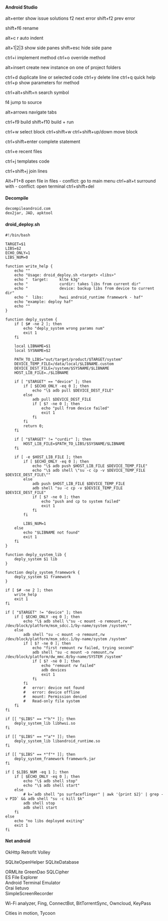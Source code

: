 #### Android Studio
    
alt+enter   show issue solutions
f2          next error
shift+f2    prev error

shift+f6    rename

alt+c r     auto indent

alt+1|2|3   show side panes
shift+esc   hide side pane

ctrl+i      implement method
ctrl+o      override method

alt+insert  create new instance on one of project folders

ctrl+d      duplicate line or selected code
ctrl+y      delete line
ctrl+q      quick help
ctrl+p      show parameters for method

ctrl+alt+shift+n    search symbol

f4          jump to source

alt+arrows  navigate tabs

ctrl+f9     build
shift+f10   build + run

ctrl+w          select block
ctrl+shift+w 
ctrl+shift+up/down  move block

ctrl+shift+enter    complete statement

ctrl+e      recent files

ctrl+j      templates code

ctrl+shift+j    join lines

Alt+F1+8        open file in files  - conflict: go to main menu
ctrl+alt+t      surround with       - conflict: open terminal
ctrl+shift+del

#### Decompile
    decompileandroid.com
    dex2jar, JAD, apktool

#### droid_deploy.sh
    #!/bin/bash
    
    TARGET=$1
    LIBS=$2
    ECHO_ONLY=1
    LIBS_NUM=0
    
    function write_help {
        echo ""
        echo "Usage: droid_deploy.sh <target> <libs>"
        echo "  target:     klte k3g"
        echo "              curdir: takes libs from current dir"
        echo "              device: backup libs from device to current dir"
        echo "  libs:       hwui android_runtime framework - haf"
        echo "example: deploy haf"
        echo ""
    }
    
    function deply_system {
        if [ $# -ne 2 ]; then
            echo "deply_system wrong params num"
            exit 1
        fi
    
        local LIBNAME=$1
        local SYSNAME=$2
        
        PATH_TO_LIBS="out/target/product/$TARGET/system"
        DEVICE_TEMP_FILE=/data/local/$LIBNAME.custom
        DEVICE_DEST_FILE=/system/$SYSNAME/$LIBNAME
        HOST_LIB_FILE=./$LIBNAME
        
        if [ "$TARGET" == "device" ]; then
            if [ $ECHO_ONLY -eq 0 ]; then
                echo "\$ adb pull $DEVICE_DEST_FILE"
            else
                adb pull $DEVICE_DEST_FILE
                if [ $? -ne 0 ]; then
                    echo "pull from device failed"
                    exit 1
                fi
            fi
            return 0;
        fi
        
        if [ "$TARGET" != "curdir" ]; then
            HOST_LIB_FILE=$PATH_TO_LIBS/$SYSNAME/$LIBNAME
        fi
    
        if [ -e $HOST_LIB_FILE ]; then
            if [ $ECHO_ONLY -eq 0 ]; then
                echo "\$ adb push $HOST_LIB_FILE $DEVICE_TEMP_FILE"
                echo "\$ adb shell \"su -c cp -v $DEVICE_TEMP_FILE $DEVICE_DEST_FILE\""
            else
                adb push $HOST_LIB_FILE $DEVICE_TEMP_FILE
                adb shell "su -c cp -v $DEVICE_TEMP_FILE $DEVICE_DEST_FILE"
                if [ $? -ne 0 ]; then
                    echo "push and cp to system failed"
                    exit 1
                fi
            fi
                     
            LIBS_NUM=1
        else
            echo "$LIBNAME not found"
            exit 1
        fi
    }
    
    function deply_system_lib {
        deply_system $1 lib
    }
    
    function deply_system_framework {
        deply_system $1 framework
    }

    if [ $# -ne 2 ]; then
        write_help
        exit 1
    fi
    
    if [ "$TARGET" != "device" ]; then
        if [ $ECHO_ONLY -eq 0 ]; then
            echo "\$ adb shell \"su -c mount -o remount,rw /dev/block/platform/msm_sdcc.1/by-name/system /system\""
        else
            adb shell "su -c mount -o remount,rw /dev/block/platform/msm_sdcc.1/by-name/system /system"
            if [ $? -ne 0 ]; then
                echo "first remount rw failed, trying second"
                adb shell "su -c mount -o remount,rw /dev/block/platform/dw_mmc.0/by-name/SYSTEM /system"
                if [ $? -ne 0 ]; then
                    echo "remount rw failed"
                    adb devices
                    exit 1
                fi
            fi
            #   error: device not found
            #   error: device offline
            #   mount: Permission denied
            #   Read-only file system
        fi
    fi

    if [[ "$LIBS" == *"h"* ]]; then
        deply_system_lib libhwui.so
    fi
    
    if [[ "$LIBS" == *"a"* ]]; then
        deply_system_lib libandroid_runtime.so
    fi
    
    if [[ "$LIBS" == *"f"* ]]; then
        deply_system_framework framework.jar
    fi
    
    if [ $LIBS_NUM -eq 1 ]; then
        if [ $ECHO_ONLY -eq 0 ]; then
            echo "\$ adb shell stop"
            echo "\$ adb shell start"
        else
            # k=`adb shell "ps surfaceflinger" | awk '{print $2}' | grep -v PID` && adb shell "su -c kill $k"
            adb shell stop
            adb shell start
        fi
    else
        echo "no libs deployed exiting"
        exit 1
    fi

#### Net android
OkHttp
Retrofit
Volley

SQLiteOpenHelper
SQLiteDatabase

ORMLite GreenDao SQLCipher  
ES File Explorer  
Android Terminal Emulator  
Orai lietuvo  
SimpleScreenRecorder  

Wi-Fi analyzer, Fing, ConnectBot, BitTorrentSync, Owncloud, KeyPass

Cities in motion, Tycoon
